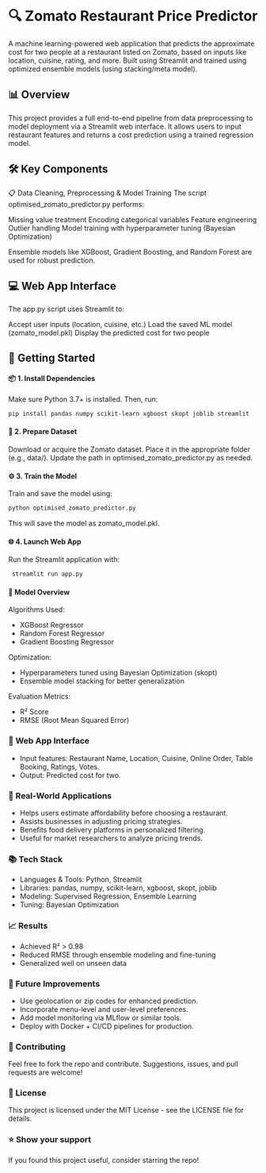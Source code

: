 # **🔍 Zomato Restaurant Price Predictor**
A machine learning-powered web application that predicts the approximate cost for two people at a restaurant listed on Zomato, based on inputs like location, cuisine, rating, and more. Built using Streamlit and trained using optimized ensemble models (using stacking/meta model).

## **📊 Overview**
This project provides a full end-to-end pipeline from data preprocessing to model deployment via a Streamlit web interface. It allows users to input restaurant features and returns a cost prediction using a trained regression model.

## **🛠️ Key Components**
📋 Data Cleaning, Preprocessing & Model Training
The script optimised_zomato_predictor.py performs:

Missing value treatment
Encoding categorical variables
Feature engineering
Outlier handling
Model training with hyperparameter tuning (Bayesian Optimization)

Ensemble models like XGBoost, Gradient Boosting, and Random Forest are used for robust prediction.

## **💻 Web App Interface**
The app.py script uses Streamlit to:

Accept user inputs (location, cuisine, etc.)
Load the saved ML model (zomato_model.pkl)
Display the predicted cost for two people


## **🚀 Getting Started**
#### 📦 1. Install Dependencies
Make sure Python 3.7+ is installed. Then, run:
```bash
pip install pandas numpy scikit-learn xgboost skopt joblib streamlit
```

#### **📂 2. Prepare Dataset**
Download or acquire the Zomato dataset.
Place it in the appropriate folder (e.g., data/).
Update the path in optimised_zomato_predictor.py as needed.

#### **⚙️ 3. Train the Model**
Train and save the model using:
``` bash
python optimised_zomato_predictor.py
```

This will save the model as zomato_model.pkl.

#### **🌐 4. Launch Web App**
Run the Streamlit application with:
```bash
 streamlit run app.py
```
#### **🧮 Model Overview**

Algorithms Used:

- XGBoost Regressor
- Random Forest Regressor
- Gradient Boosting Regressor


Optimization:

- Hyperparameters tuned using Bayesian Optimization (skopt)
- Ensemble model stacking for better generalization


Evaluation Metrics:

- R² Score
- RMSE (Root Mean Squared Error)




### **📱 Web App Interface**

- Input features: Restaurant Name, Location, Cuisine, Online Order, Table Booking, Ratings, Votes.
- Output: Predicted cost for two.


### **🌟 Real-World Applications**

- Helps users estimate affordability before choosing a restaurant.
- Assists businesses in adjusting pricing strategies.
- Benefits food delivery platforms in personalized filtering.
- Useful for market researchers to analyze pricing trends.


### **📚 Tech Stack**

- Languages & Tools: Python, Streamlit
- Libraries: pandas, numpy, scikit-learn, xgboost, skopt, joblib
- Modeling: Supervised Regression, Ensemble Learning
- Tuning: Bayesian Optimization


### **📈 Results**

- Achieved R² > 0.98
- Reduced RMSE through ensemble modeling and fine-tuning
- Generalized well on unseen data


### **🔮 Future Improvements**

- Use geolocation or zip codes for enhanced prediction.
- Incorporate menu-level and user-level preferences.
- Add model monitoring via MLflow or similar tools.
- Deploy with Docker + CI/CD pipelines for production.


### **👥 Contributing**
Feel free to fork the repo and contribute. Suggestions, issues, and pull requests are welcome!

### **📄 License**
This project is licensed under the MIT License - see the LICENSE file for details.

### **⭐ Show your support**
If you found this project useful, consider starring the repo!
